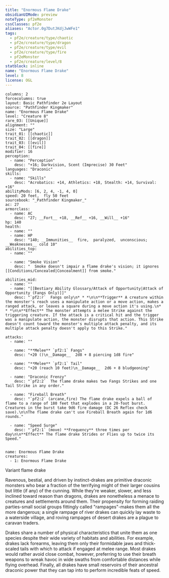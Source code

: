 ```yaml
---
title: "Enormous Flame Drake"
obsidianUIMode: preview
noteType: pf2eMonster
cssClasses: pf2e
aliases: "Actor.0g7DutJKdjJwWFe1" 
tags:
  - pf2e/creature/type/chaotic
  - pf2e/creature/type/dragon
  - pf2e/creature/type/evil
  - pf2e/creature/type/fire
  - pf2eMonster
  - pf2e/creature/level/8
statblock: inline
name: "Enormous Flame Drake"
level: 8
license: OGL
---
```


```statblock
columns: 2
forcecolumns: true
layout: Basic Pathfinder 2e Layout
source: "Pathfinder Kingmaker"
name: "Enormous Flame Drake"
level: "Creature 8"
rare_03: [[Unique]]
alignment: ""
size: "Large"
trait_01: [[chaotic]]
trait_02: [[dragon]]
trait_03: [[evil]]
trait_04: [[fire]]
modifier: 16
perception:
  - name: "Perception"
    desc: "+16; Darkvision, Scent (Imprecise) 30 Feet"
languages: "Draconic"
skills:
  - name: "Skills"
    desc: "Acrobatics: +14, Athletics: +18, Stealth: +14, Survival: +16"
abilityMods: [6, 2, 4, -1, 4, 0]
speed: 20 feet,  fly 50 feet
sourcebook: "_Pathfinder Kingmaker_"
ac: 27
armorclass:
  - name: AC
    desc: "27; __Fort__ +18, __Ref__ +16, __Will__ +16"
hp: 140
health:
  - name: ""
  - name: HP
    desc: "140; __Immunities__  fire,  paralyzed,  unconscious; __Weaknesses__ cold 10"
abilities_top:
  - name: ""

  - name: "Smoke Vision"
    desc: "  Smoke doesn't impair a flame drake's vision; it ignores [[Conditions/Concealed|Concealment]] from smoke."

abilities_mid:
  - name: ""
  - name: "[[Bestiary Ability Glossary/Attack of Opportunity|Attack of Opportunity (Fangs Only)]]"
    desc: "`pf2:r`  Fangs only\n* * *\n\n**Trigger** A creature within the monster's reach uses a manipulate action or a move action, makes a ranged attack, or leaves a square during a move action it's using.\n* * *\n\n**Effect** The monster attempts a melee Strike against the triggering creature. If the attack is a critical hit and the trigger was a manipulate action, the monster disrupts that action. This Strike doesn't count toward the monster's multiple attack penalty, and its multiple attack penalty doesn't apply to this Strike."

attacks:
  - name: ""

  - name: "**Melee** `pf2:1` Fangs"
    desc: "+20 ()\n__Damage__  2d8 + 8 piercing 1d8 fire"

  - name: "**Melee** `pf2:1` Tail"
    desc: "+20 (reach 10 feet)\n__Damage__  2d6 + 8 bludgeoning"

  - name: "Draconic Frenzy"
    desc: "`pf2:2`  The flame drake makes two Fangs Strikes and one Tail Strike in any order."

  - name: "Fireball Breath"
    desc: "`pf2:2` (arcane,fire) The flame drake expels a ball of flame to a range of 180 feet that explodes in a 20-foot burst. Creatures in the burst take 9d6 fire damage (DC 26 Reflex check save).\n\nThe flame drake can't use Fireball Breath again for 1d6 rounds."

  - name: "Speed Surge"
    desc: "`pf2:1` (move) **Frequency** three times per day\n\n**Effect** The flame drake Strides or Flies up to twice its Speed."
 
```

```encounter-table
name: Enormous Flame Drake
creatures:
  - 1: Enormous Flame Drake
```


Variant flame drake

Ravenous, bestial, and driven by instinct-drakes are primitive draconic monsters who bear a fraction of the terrifying might of their larger cousins but little (if any) of the cunning. While they're weaker, slower, and less inclined toward reason than dragons, drakes are nonetheless a menace to creatures and settlements around them. Their propensity for forming raiding parties-small social groups fittingly called "rampages"-makes them all the more dangerous; a single rampage of river drakes can quickly lay waste to a waterside village, and roving rampages of desert drakes are a plague to caravan traders.

Drakes share a number of physical characteristics that unite them as one species despite their wide variety of habitats and abilities. For example, drakes lack forearms, leaving them only their formidable jaws and thick-scaled tails with which to attack if engaged at melee range. Most drakes would rather avoid close combat, however, preferring to use their breath weapons to wreak havoc in wide swaths from comfortable distances while flying overhead. Finally, all drakes have small reservoirs of their ancestral draconic power that they can tap into to perform incredible feats of speed.
